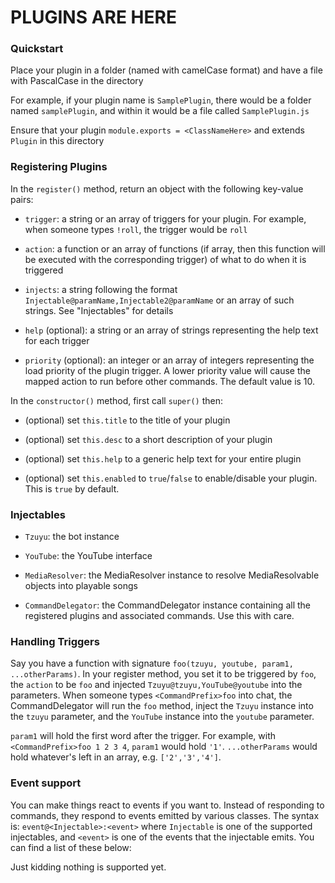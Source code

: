 # PLUGINS ARE HERE

### Quickstart

Place your plugin in a folder (named with camelCase format) and have a file with PascalCase in the directory

For example, if your plugin name is `SamplePlugin`, there would be a folder named `samplePlugin`, and within it would be a file called `SamplePlugin.js`

Ensure that your plugin `module.exports = <ClassNameHere>` and extends `Plugin` in this directory

### Registering Plugins

In the `register()` method, return an object with the following key-value pairs:

- `trigger`: a string or an array of triggers for your plugin. For example, when someone types `!roll`, the trigger would be `roll`

- `action`: a function or an array of functions (if array, then this function will be executed with the corresponding trigger) of what to do when it is triggered

- `injects`: a string following the format `Injectable@paramName,Injectable2@paramName` or an array of such strings. See "Injectables" for details

- `help` (optional): a string or an array of strings representing the help text for each trigger

- `priority` (optional): an integer or an array of integers representing the load priority of the plugin trigger. A lower priority value will cause the mapped action to run before other commands. The default value is 10. 

In the `constructor()` method, first call `super()` then:

- (optional) set `this.title` to the title of your plugin

- (optional) set `this.desc` to a short description of your plugin

- (optional) set `this.help` to a generic help text for your entire plugin

- (optional) set `this.enabled` to `true`/`false` to enable/disable your plugin. This is `true` by default.

### Injectables

- `Tzuyu`: the bot instance

- `YouTube`: the YouTube interface

- `MediaResolver`: the MediaResolver instance to resolve MediaResolvable objects into playable songs

- `CommandDelegator`: the CommandDelegator instance containing all the registered plugins and associated commands. Use this with care.

### Handling Triggers

Say you have a function with signature `foo(tzuyu, youtube, param1, ...otherParams)`. In your register method, you set it to be triggered by `foo`, the `action` to be `foo` and injected `Tzuyu@tzuyu,YouTube@youtube` into the parameters. When someone types `<CommandPrefix>foo` into chat, the CommandDelegator will run the `foo` method, inject the `Tzuyu` instance into the `tzuyu` parameter, and the `YouTube` instance into the `youtube` parameter.

`param1` will hold the first word after the trigger. For example, with `<CommandPrefix>foo 1 2 3 4`, `param1` would hold `'1'`. `...otherParams` would hold whatever's left in an array, e.g. `['2','3','4']`.

### Event support

You can make things react to events if you want to. Instead of responding to commands, they respond to events emitted by various classes. The syntax is: `event@<Injectable>:<event>` where `Injectable` is one of the supported injectables, and `<event>` is one of the events that the injectable emits. You can find a list of these below:

Just kidding nothing is supported yet.

